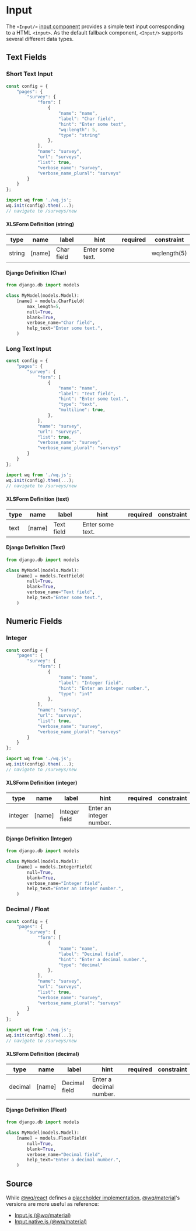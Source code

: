 # Input

The `<Input/>` [input component][inputs] provides a simple text input corresponding to a HTML `<input>`.  As the default fallback component, `<Input/>` supports several different data types.

## Text Fields

### Short Text Input

```javascript
const config = {
    "pages": {
        "survey": {
            "form": [
                {
                    "name": "name",
                    "label": "Char field",
                    "hint": "Enter some text",
                    "wq:length": 5,
                    "type": "string"
                },
            ],
            "name": "survey",
            "url": "surveys",
            "list": true,
            "verbose_name": "survey",
            "verbose_name_plural": "surveys"
        }
    }
};

import wq from './wq.js';
wq.init(config).then(...);
// navigate to /surveys/new
```

#### XLSForm Definition (string)

type | name | label | hint | required | constraint
-----|------|-------|------|----------|------------
string | [name] | Char field | Enter some text. | | wq:length(5)

#### Django Definition (Char)

```python
from django.db import models

class MyModel(models.Model):
    [name] = models.CharField(
        max_length=5,
        null=True,
        blank=True,
        verbose_name="Char field",
        help_text="Enter some text.",
    )
```

### Long Text Input

```javascript
const config = {
    "pages": {
        "survey": {
            "form": [
                {
                    "name": "name",
                    "label": "Text field",
                    "hint": "Enter some text.",
                    "type": "text",
                    "multiline": true,
                },
            ],
            "name": "survey",
            "url": "surveys",
            "list": true,
            "verbose_name": "survey",
            "verbose_name_plural": "surveys"
        }
    }
};

import wq from './wq.js';
wq.init(config).then(...);
// navigate to /surveys/new
```

#### XLSForm Definition (text)

type | name | label | hint | required | constraint
-----|------|-------|------|----------|------------
text | [name] | Text field | Enter some text. | | 

#### Django Definition (Text)

```python
from django.db import models

class MyModel(models.Model):
    [name] = models.TextField(
        null=True,
        blank=True,
        verbose_name="Text field",
        help_text="Enter some text.",
    )
```

## Numeric Fields

### Integer

```javascript
const config = {
    "pages": {
        "survey": {
            "form": [
                {
                    "name": "name",
                    "label": "Integer field",
                    "hint": "Enter an integer number.",
                    "type": "int"
                },
            ],
            "name": "survey",
            "url": "surveys",
            "list": true,
            "verbose_name": "survey",
            "verbose_name_plural": "surveys"
        }
    }
};

import wq from './wq.js';
wq.init(config).then(...);
// navigate to /surveys/new
```

#### XLSForm Definition (integer)

type | name | label | hint | required | constraint
-----|------|-------|------|----------|------------
integer | [name] | Integer field | Enter an integer number. | | 

#### Django Definition (Integer)

```python
from django.db import models

class MyModel(models.Model):
    [name] = models.IntegerField(
        null=True,
        blank=True,
        verbose_name="Integer field",
        help_text="Enter an integer number.",
    )
```

### Decimal / Float

```javascript
const config = {
    "pages": {
        "survey": {
            "form": [
                {
                    "name": "name",
                    "label": "Decimal field",
                    "hint": "Enter a decimal number.",
                    "type": "decimal"
                },
            ],
            "name": "survey",
            "url": "surveys",
            "list": true,
            "verbose_name": "survey",
            "verbose_name_plural": "surveys"
        }
    }
};

import wq from './wq.js';
wq.init(config).then(...);
// navigate to /surveys/new
```

#### XLSForm Definition (decimal)

type | name | label | hint | required | constraint
-----|------|-------|------|----------|------------
decimal | [name] | Decimal field | Enter a decimal number. | | 

#### Django Definition (Float)

```python
from django.db import models

class MyModel(models.Model):
    [name] = models.FloatField(
        null=True,
        blank=True,
        verbose_name="Decimal field",
        help_text="Enter a decimal number.",
    )
```

## Source

While [@wq/react] defines a [placeholder implementation][react-src], [@wq/material]'s versions are more useful as reference:

 * [Input.js (@wq/material)][material-src]
 * [Input.native.js (@wq/material)][material-native-src]

[inputs]: ./index.md
[@wq/react]: ../@wq/react.md
[@wq/material]: ../@wq/material.md
[react-src]: https://github.com/wq/wq.app/blob/main/packages/react/src/inputs/Input.js
[material-src]: https://github.com/wq/wq.app/blob/main/packages/material/src/inputs/Input.js
[material-native-src]: https://github.com/wq/wq.app/blob/main/packages/material/src/inputs/Input.native.js

